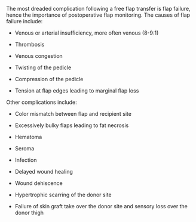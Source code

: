 The most dreaded complication following a free flap transfer is flap failure, hence the importance of postoperative flap monitoring. The causes of flap failure include:

- Venous or arterial insufficiency, more often venous (8-9:1)

- Thrombosis

- Venous congestion

- Twisting of the pedicle

- Compression of the pedicle

- Tension at flap edges leading to marginal flap loss

Other complications include:

- Color mismatch between flap and recipient site

- Excessively bulky flaps leading to fat necrosis

- Hematoma

- Seroma

- Infection

- Delayed wound healing

- Wound dehiscence

- Hypertrophic scarring of the donor site

- Failure of skin graft take over the donor site and sensory loss over the donor thigh